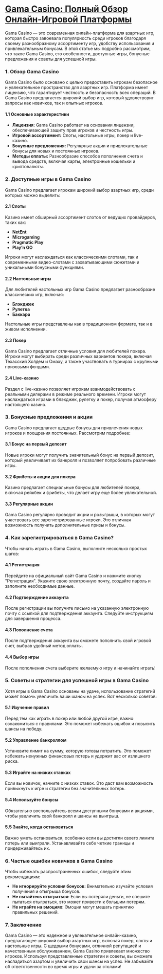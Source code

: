 # [Gama Casino: Полный Обзор Онлайн-Игровой Платформы](https://brandplay.link/RD52jZbL)

Gama Casino — это современная онлайн-платформа для азартных игр, которая быстро завоевала популярность среди игроков благодаря своему разнообразному ассортименту игр, удобству использования и привлекательным бонусам. В этой статье мы подробно рассмотрим, что такое Gama Casino, его особенности, доступные игры, бонусные предложения и советы для успешной игры.

### 1. Обзор Gama Casino

Gama Casino было основано с целью предоставить игрокам безопасное и увлекательное пространство для азартных игр. Платформа имеет лицензию, что гарантирует честность и безопасность всех операций. В Gama Casino предлагается широкий выбор игр, который удовлетворит запросы как новичков, так и опытных игроков.

#### 1.1 Основные характеристики

* **Лицензия:** Gama Casino работает на основании лицензии, обеспечивающей защиту прав игроков и честность игры.
* **Игровой ассортимент:** Слоты, настольные игры, покер и live-казино.
* **Бонусные предложения:** Регулярные акции и привлекательные бонусы для новых и постоянных игроков.
* **Методы оплаты:** Разнообразие способов пополнения счета и вывода средств, включая карты, электронные кошельки и криптовалюты.

### 2. Доступные игры в Gama Casino

Gama Casino предлагает игрокам широкий выбор азартных игр, среди которых можно выделить:

#### 2.1 Слоты

Казино имеет обширный ассортимент слотов от ведущих провайдеров, таких как:

* **NetEnt**
* **Microgaming**
* **Pragmatic Play**
* **Play’n GO**

Игроки могут наслаждаться как классическими слотами, так и современными видео-слотами с захватывающими сюжетами и уникальными бонусными функциями.

#### 2.2 Настольные игры

Для любителей настольных игр Gama Casino предлагает разнообразие классических игр, включая:

* **Блэкджек**
* **Рулетка**
* **Баккара**

Настольные игры представлены как в традиционном формате, так и в живом исполнении.

#### 2.3 Покер

Gama Casino предлагает отличные условия для любителей покера. Игроки могут выбирать среди различных вариантов покера, включая Техасский Холдем и Омаху, а также участвовать в турнирах с крупными призовыми фондами.

#### 2.4 Live-казино

Раздел с live-казино позволяет игрокам взаимодействовать с реальными дилерами в режиме реального времени. Игроки могут наслаждаться играми в блэкджек, рулетку и покер, получая атмосферу настоящего казино.

### 3. Бонусные предложения и акции

Gama Casino предлагает щедрые бонусы для привлечения новых игроков и поощрения постоянных. Рассмотрим подробнее:

#### 3.1 Бонус на первый депозит

Новые игроки могут получить значительный бонус на первый депозит, который увеличивает их банкролл и позволяет попробовать различные игры.

#### 3.2 Фрибеты и акции для покера

Казино предлагает специальные бонусы для любителей покера, включая рейкбек и фрибеты, что делает игру еще более увлекательной.

#### 3.3 Регулярные акции

Gama Casino регулярно проводит акции и розыгрыши, в которых могут участвовать все зарегистрированные игроки. Это отличная возможность получить дополнительные призы и бонусы.

### 4. Как зарегистрироваться в Gama Casino?

Чтобы начать играть в Gama Casino, выполните несколько простых шагов:

#### 4.1 Регистрация

Перейдите на официальный сайт Gama Casino и нажмите кнопку "Регистрация". Укажите свою электронную почту, создайте пароль и заполните необходимые данные.

#### 4.2 Подтверждение аккаунта

После регистрации вы получите письмо на указанную электронную почту с ссылкой для подтверждения аккаунта. Следуйте инструкциям для завершения процесса.

#### 4.3 Пополнение счета

После подтверждения аккаунта вы сможете пополнить свой игровой счет, выбрав удобный метод оплаты.

#### 4.4 Выбор игры

После пополнения счета выберите желаемую игру и начинайте играть!

### 5. Советы и стратегии для успешной игры в Gama Casino

Хотя игры в Gama Casino основаны на удаче, использование стратегий может помочь увеличить ваши шансы на успех. Вот несколько советов:

#### 5.1 Изучение правил

Перед тем как играть в покер или любой другой игре, важно ознакомиться с правилами. Это поможет избежать ошибок и повысить шансы на победу.

#### 5.2 Управление банкроллом

Установите лимит на сумму, которую готовы потратить. Это поможет избежать ненужных финансовых потерь и удержит вас от излишнего риска.

#### 5.3 Играйте на низких ставках

Если вы новичок, начните с низких ставок. Это даст вам возможность привыкнуть к игре и стратегии без значительных потерь.

#### 5.4 Используйте бонусы

Обязательно воспользуйтесь всеми доступными бонусами и акциями, чтобы увеличить свой банкролл и шансы на выигрыш.

#### 5.5 Знайте, когда остановиться

Важно уметь остановиться, особенно если вы достигли своего лимита потерь или выиграли. Устанавливайте себе четкие границы и придерживайтесь их.

### 6. Частые ошибки новичков в Gama Casino

Чтобы избежать распространенных ошибок, следуйте этим рекомендациям:

* **Не игнорируйте условия бонусов:** Внимательно изучайте условия получения и отыгрыша бонусов.
* **Не пытайтесь отыграться:** Если вы потеряли деньги, не спешите пытаться отыграться, это может привести к большим потерям.
* **Не играйте на эмоциях:** Эмоции могут мешать принятию правильных решений.

### 7. Заключение

Gama Casino — это надежное и увлекательное онлайн-казино, предлагающее широкий выбор азартных игр, включая покер, слоты и настольные игры. С щедрыми бонусами, отличной репутацией и качественным обслуживанием, Gama Casino привлекает множество игроков. Используя представленные стратегии и советы, вы сможете насладиться азартом и увеличить свои шансы на успех. Не забывайте об ответственности во время игры и удачи за столами!

###
